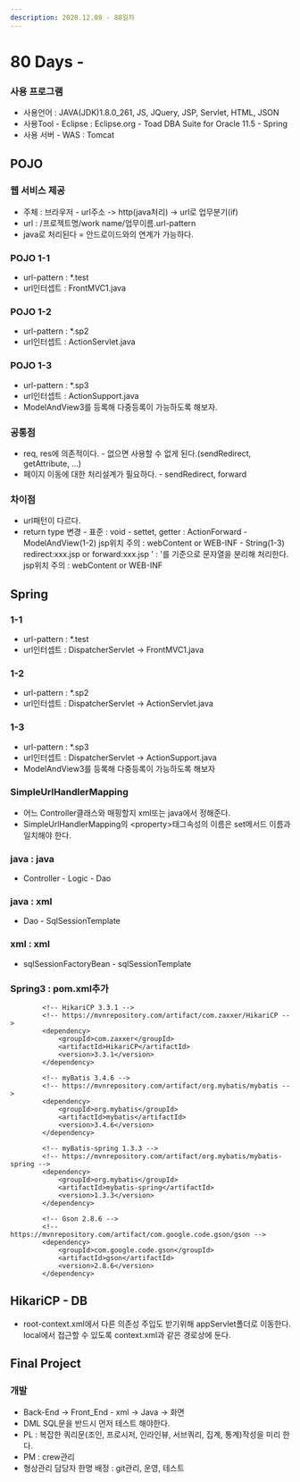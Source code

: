 ```yaml
---
description: 2020.12.08 - 80일차
---
```


# 80 Days -

### 사용 프로그램

* 사용언어 : JAVA\(JDK\)1.8.0\_261, JS, JQuery, JSP, Servlet, HTML, JSON
* 사용Tool  - Eclipse : Eclipse.org - Toad DBA Suite for Oracle 11.5 - Spring
* 사용 서버 - WAS : Tomcat

## POJO

### 웹 서비스 제공

* 주체 : 브라우저 - url주소 -&gt; http\(java처리\) -&gt; url로 업무분기\(if\)
* url : /프로젝트명/work name/업무이름.url-pattern
* java로 처리된다 = 안드로이드와의 연계가 가능하다.

### POJO 1-1

* url-pattern : \*.test
* url인터셉트 : FrontMVC1.java

### POJO 1-2

* url-pattern : \*.sp2
* url인터셉트 :  ActionServlet.java

### POJO 1-3

* url-pattern : \*.sp3
* url인터셉트 : ActionSupport.java
* ModelAndView3를 등록해 다중등록이 가능하도록 해보자.

### 공통점

* req, res에 의존적이다. - 없으면 사용할 수 없게 된다.\(sendRedirect, getAttribute, ...\)
* 페이지 이동에 대한 처리설계가 필요하다. - sendRedirect, forward

### 차이점

* url패턴이 다르다.
* return type 변경 - 표준 : void - settet, getter : ActionForward - ModelAndView\(1-2\)   jsp위치 주의 : webContent or WEB-INF - String\(1-3\)   redirect:xxx.jsp or forward:xxx.jsp   ' : '를 기준으로 문자열을 분리해 처리한다.   jsp위치 주의 : webContent or WEB-INF

## Spring

### 1-1

* url-pattern : \*.test
* url인터셉트 : DispatcherServlet -&gt; FrontMVC1.java

### 1-2

* url-pattern : \*.sp2
* url인터셉트 : DispatcherServlet -&gt; ActionServlet.java

### 1-3

* url-pattern : \*.sp3
* url인터셉트 : DispatcherServlet -&gt; ActionSupport.java
* ModelAndView3를 등록해 다중등록이 가능하도록 해보자

### SimpleUrlHandlerMapping

* 어느 Controller클래스와 매핑할지 xml또는 java에서 정해준다.
* SimpleUrlHandlerMapping의 &lt;property&gt;태그속성의 이름은 set메서드 이름과 일치해야 한다.

### java : java

* Controller - Logic - Dao

### java : xml

* Dao - SqlSessionTemplate

### xml : xml

* sqlSessionFactoryBean - sqlSessionTemplate

### Spring3 : pom.xml추가

```markup
		<!-- HikariCP 3.3.1 -->
		<!-- https://mvnrepository.com/artifact/com.zaxxer/HikariCP -->
		<dependency>
		    <groupId>com.zaxxer</groupId>
		    <artifactId>HikariCP</artifactId>
		    <version>3.3.1</version>
		</dependency>
		
		<!-- myBatis 3.4.6 -->
		<!-- https://mvnrepository.com/artifact/org.mybatis/mybatis -->
		<dependency>
		    <groupId>org.mybatis</groupId>
		    <artifactId>mybatis</artifactId>
		    <version>3.4.6</version>
		</dependency>
		
		<!-- myBatis-spring 1.3.3 -->
		<!-- https://mvnrepository.com/artifact/org.mybatis/mybatis-spring -->
		<dependency>
		    <groupId>org.mybatis</groupId>
		    <artifactId>mybatis-spring</artifactId>
		    <version>1.3.3</version>
		</dependency>
		
		<!-- Gson 2.8.6 -->
		<!-- https://mvnrepository.com/artifact/com.google.code.gson/gson -->
		<dependency>
		    <groupId>com.google.code.gson</groupId>
		    <artifactId>gson</artifactId>
		    <version>2.8.6</version>
		</dependency>
```

## HikariCP - DB

* root-context.xml에서 다른 의존성 주입도 받기위해 appServlet폴더로 이동한다. local에서 접근할 수 있도록 context.xml과 같은 경로상에 둔다.

## Final Project

### 개발

* Back-End -&gt; Front\_End - xml -&gt; Java -&gt; 화면
* DML SQL문을 반드시 먼저 테스트 해야한다.
* PL : 복잡한 쿼리문\(조인, 프로시저, 인라인뷰, 서브쿼리, 집계, 통계\)작성을 미리 한다.
* PM : crew관리
* 형상관리 담당자 한명 배정 : git관리, 운영, 테스트

